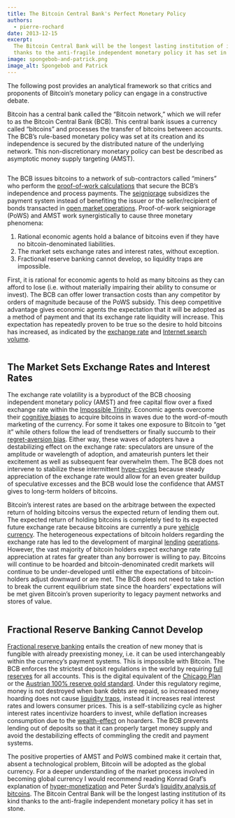 ```yaml
---
title: The Bitcoin Central Bank's Perfect Monetary Policy
authors:
  - pierre-rochard
date: 2013-12-15
excerpt:
  The Bitcoin Central Bank will be the longest lasting institution of its kind
  thanks to the anti-fragile independent monetary policy it has set in stone.
image: spongebob-and-patrick.png
image_alt: Spongebob and Patrick
---
```


The following post provides an analytical framework so that critics and proponents of Bitcoin’s monetary policy can engage in a constructive debate.

Bitcoin has a central bank called the “Bitcoin network,” which we will refer to as the Bitcoin Central Bank (BCB). This central bank issues a currency called “bitcoins” and processes the transfer of bitcoins between accounts. The BCB’s rule-based monetary policy was set at its creation and its independence is secured by the distributed nature of the underlying network. This non-discretionary monetary policy can best be described as asymptotic money supply targeting (AMST).

<figure>
  <img src="/static/img/mempool/the-bitcoin-central-banks-perfect-monetary-policy/amst.jpg" alt="" />
</figure>

The BCB issues bitcoins to a network of sub-contractors called “miners” who perform the [proof-of-work calculations](/mempool/the-proof-of-work-concept/ "The Proof-of-Work Concept") that secure the BCB’s independence and process payments. The [seigniorage](http://en.wikipedia.org/wiki/Seigniorage) subsidizes the payment system instead of benefiting the issuer or the seller/recipient of bonds transacted in [open market operations](http://en.wikipedia.org/wiki/Open_market_operation). Proof-of-work seigniorage (PoWS) and AMST work synergistically to cause three monetary phenomena:

1. Rational economic agents hold a balance of bitcoins even if they have no bitcoin-denominated liabilities.
2. The market sets exchange rates and interest rates, without exception.
3. Fractional reserve banking cannot develop, so liquidity traps are impossible.

First, it is rational for economic agents to hold as many bitcoins as they can afford to lose (i.e. without materially impairing their ability to consume or invest). The BCB can offer lower transaction costs than any competitor by orders of magnitude because of the PoWS subsidy. This deep competitive advantage gives economic agents the expectation that it will be adopted as a method of payment and that its exchange rate liquidity will increase. This expectation has repeatedly proven to be true so the desire to hold bitcoins has increased, as indicated by the [exchange rate](https://blockchain.info/charts/market-price) and [Internet search volume](http://www.google.com/trends/explore#q=buy%20bitcoin&cmpt=q).

<figure>
  <img src="/static/img/mempool/the-bitcoin-central-banks-perfect-monetary-policy/transactioncosts.jpg" alt="" />
</figure>

## The Market Sets Exchange Rates and Interest Rates

The exchange rate volatility is a byproduct of the BCB choosing independent monetary policy (AMST) and free capital flow over a fixed exchange rate within the [Impossible Trinity](http://en.wikipedia.org/wiki/Impossible_trinity). Economic agents overcome their [cognitive biases](http://en.wikipedia.org/wiki/Cognitive_bias) to acquire bitcoins in waves due to the word-of-mouth marketing of the currency. For some it takes one exposure to Bitcoin to “get it” while others follow the lead of trendsetters or finally succumb to their [regret-aversion bias](http://synapsetrading.com/2012/05/regret-aversion-bias-behavioral-finance/). Either way, these waves of adopters have a destabilizing effect on the exchange rate: speculators are unsure of the amplitude or wavelength of adoption, and amateurish punters let their excitement as well as subsequent fear overwhelm them. The BCB does not intervene to stabilize these intermittent [hype-cycles](http://en.wikipedia.org/wiki/Hype_cycle) because steady appreciation of the exchange rate would allow for an even greater buildup of speculative excesses and the BCB would lose the confidence that AMST gives to long-term holders of bitcoins.

Bitcoin’s interest rates are based on the arbitrage between the expected return of holding bitcoins versus the expected return of lending them out. The expected return of holding bitcoins is completely tied to its expected future exchange rate because bitcoins are currently a pure [vehicle currency](http://www.encyclo.co.uk/define/Vehicle%20currency). The heterogeneous expectations of bitcoin holders regarding the exchange rate has led to the development of marginal [lending](https://btcjam.com/) [operations](http://www.reddit.com/r/bitcoinstocks). However, the vast majority of bitcoin holders expect exchange rate appreciation at rates far greater than any borrower is willing to pay. Bitcoins will continue to be hoarded and bitcoin-denominated credit markets will continue to be under-developed until either the expectations of bitcoin-holders adjust downward or are met. The BCB does not need to take action to break the current equilibrium state since the hoarders’ expectations will be met given Bitcoin’s proven superiority to legacy payment networks and stores of value.

<figure>
  <img src="/static/img/mempool/the-bitcoin-central-banks-perfect-monetary-policy/bitcoinfeedbackloops.jpg" alt="" />
</figure>

## Fractional Reserve Banking Cannot Develop

[Fractional reserve banking](http://en.wikipedia.org/wiki/Fractional_reserve_banking) entails the creation of new money that is fungible with already preexisting money, i.e. it can be used interchangeably within the currency’s payment systems. This is impossible with Bitcoin. The BCB enforces the strictest deposit regulations in the world by requiring [full reserves](http://en.wikipedia.org/wiki/Full-reserve_banking) for all accounts. This is the digital equivalent of the [Chicago Plan](http://www.imf.org/external/pubs/ft/wp/2012/wp12202.pdf) or the [Austrian 100% reserve gold standard](http://mises.org/daily/1829). Under this regulatory regime, money is not destroyed when bank debts are repaid, so increased money hoarding does not cause [liquidity traps](http://en.wikipedia.org/wiki/Liquidity_trap), instead it increases real interest rates and lowers consumer prices. This is a self-stabilizing cycle as higher interest rates incentivize hoarders to invest, while deflation increases consumption due to the [wealth-effect](http://en.wikipedia.org/wiki/Wealth_effect) on hoarders. The BCB prevents lending out of deposits so that it can properly target money supply and avoid the destabilizing effects of commingling the credit and payment systems.

The positive properties of AMST and PoWS combined make it certain that, absent a technological problem, Bitcoin will be adopted as the global currency. For a deeper understanding of the market process involved in becoming global currency I would recommend reading Konrad Graf’s explanation of [hyper-monetization](http://konradsgraf.com/blog1/2013/11/7/hyper-monetization-reloaded-another-round-of-bubble-talk.html) and Peter Šurda’s [liquidity analysis of bitcoins](/static/docs/economics-of-bitcoin.pdf). The Bitcoin Central Bank will be the longest lasting institution of its kind thanks to the anti-fragile independent monetary policy it has set in stone.
